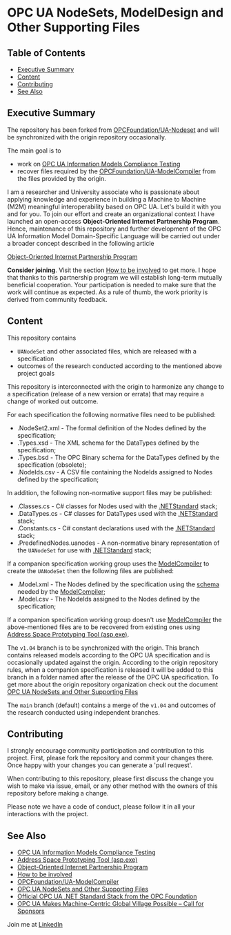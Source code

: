 # OPC UA NodeSets, ModelDesign and Other Supporting Files <!-- omit in toc -->

## Table of Contents <!-- omit in toc -->

- [Executive Summary](#executive-summary)
- [Content](#content)
- [Contributing](#contributing)
- [See Also](#see-also)

## Executive Summary

The repository has been forked from [OPCFoundation/UA-Nodeset][UANodeset] and will be synchronized with the origin repository occasionally.

The main goal is to

- work on [OPC UA Information Models Compliance Testing][ASMDComplianceTesting]
- recover files required by the [OPCFoundation/UA-ModelCompiler][ModelCompiler] from the files provided by the origin.

I am a researcher and University associate who is passionate about applying knowledge and experience in building a Machine to Machine (M2M) meaningful interoperability based on OPC UA. Let's build it with you and for you. To join our effort and create an organizational context I have launched an open-access **Object-Oriented Internet Partnership Program**. Hence, maintenance of this repository and further development of the OPC UA Information Model Domain-Specific Language will be carried out under a broader concept described in the following article

[Object-Oriented Internet Partnership Program][Sponsorship]

**Consider joining**. Visit the section [How to be involved][SponsorshipToBeInvolved] to get more. I hope that thanks to this partnership program we will establish long-term mutually beneficial cooperation. Your participation is needed to make sure that the work will continue as expected. As a rule of thumb, the work priority is derived from community feedback.

## Content

This repository contains

- `UANodeSet` and other associated files, which are released with a specification
- outcomes of the research conducted according to the mentioned above project goals

This repository is interconnected with the origin to harmonize any change to a specification (release of a new version or errata) that may require a change of worked out outcome.

For each specification the following normative files need to be published:

- .NodeSet2.xml - The formal definition of the Nodes defined by the specification;
- .Types.xsd - The XML schema for the DataTypes defined by the specification;
- .Types.bsd - The OPC Binary schema for the DataTypes defined by the specification (obsolete);
- .NodeIds.csv - A CSV file containing the NodeIds assigned to Nodes defined by the specification;

In addition, the following non-normative support files may be published:

- .Classes.cs - C# classes for Nodes used with the [.NETStandard][NETStandard] stack;
- .DataTypes.cs - C# classes for DataTypes used with the [.NETStandard][NETStandard] stack;
- .Constants.cs - C# constant declarations used with the [.NETStandard][NETStandard] stack;
- .PredefinedNodes.uanodes - A non-normative binary representation of the `UANodeSet` for use with [.NETStandard][NETStandard] stack;

If a companion specification working group uses the [ModelCompiler][ModelCompiler] to create the `UANodeSet` then the following files are published:

- .Model.xml - The Nodes defined by the specification using the [schema](https://github.com/OPCFoundation/UA-ModelCompiler/blob/master/ModelCompiler/UA%20Model%20Design.xsd) needed by the [ModelCompiler](https://github.com/OPCFoundation/UA-ModelCompiler);
- .Model.csv - The NodeIds assigned to the Nodes defined by the specification;

If a companion specification working group doesn't use [ModelCompiler][ModelCompiler] the above-mentioned files are to be recovered from existing ones using [Address Space Prototyping Tool (asp.exe)][ASP].

The `v1.04` branch is to be synchronized with the origin. This branch contains released models according to the OPC UA specification and is occasionally updated against the origin. According to the origin repository rules, when a companion specification is released it will be added to this branch in a folder named after the release of the OPC UA specification. To get more about the origin repository organization check out the document [OPC UA NodeSets and Other Supporting Files](https://github.com/OPCFoundation/UA-Nodeset#opc-ua-nodesets-and-other-supporting-files)

The `main` branch (default) contains a merge of the `v1.04` and outcomes of the research conducted using independent branches.

## Contributing

I strongly encourage community participation and contribution to this project. First, please fork the repository and commit your changes there.
Once happy with your changes you can generate a 'pull request'.

When contributing to this repository, please first discuss the change you wish to make via issue, email, or any other method with the owners of this repository before making a change.

Please note we have a code of conduct, please follow it in all your interactions with the project.

## See Also

- [OPC UA Information Models Compliance Testing][ASMDComplianceTesting]
- [Address Space Prototyping Tool (asp.exe)][ASP]
- [Object-Oriented Internet Partnership Program][Sponsorship]
- [How to be involved][SponsorshipToBeInvolved]
- [OPCFoundation/UA-ModelCompiler][ModelCompiler]
- [OPC UA NodeSets and Other Supporting Files][UANodeset]
- [Official OPC UA .NET Standard Stack from the OPC Foundation][NETStandard]
- [OPC UA Makes Machine-Centric Global Village Possible – Call for Sponsors](https://mpostol.wordpress.com/2020/01/03/opc-ua-makes-machine-centric-global-village-possible-call-for-sponsors/)

[NETStandard]: https://github.com/OPCFoundation/UA-.NETStandard#official-opc-ua-net-standard-stack-from-the-opc-foundation
[ASMDComplianceTesting]: https://mpostol.github.io/ASMD/ASMD50-ModelsTesting
[Sponsorship]: https://github.commsvr.com/AboutPartnershipProgram.md.html
[SponsorshipToBeInvolved]: https://github.commsvr.com/AboutPartnershipProgram.md.html#how-to-be-involved
[ModelCompiler]: https://github.com/OPCFoundation/UA-ModelCompiler
[UANodeset]: https://github.com/OPCFoundation/UA-Nodeset#opc-ua-nodesets-and-other-supporting-files
[ASP]: https://commsvr.gitbook.io/ooi/semantic-data-processing/addressspacecompliancetesttool

Join me at [LinkedIn](https://www.linkedin.com/in/mpostol/)